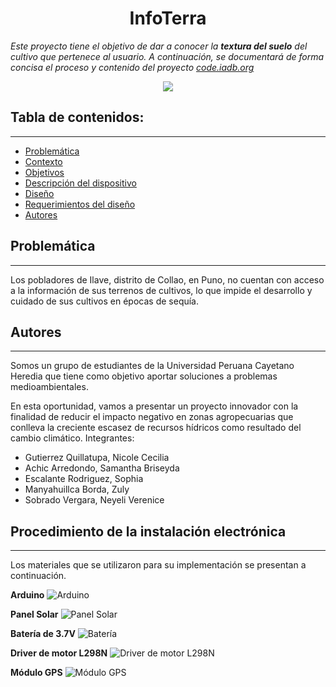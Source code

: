 <h1 align="center">InfoTerra</h1>

*Este proyecto tiene el objetivo de dar a conocer la **textura del suelo** del cultivo que pertenece al usuario. A continuación, se documentará de forma concisa el proceso y contenido del proyecto [code.iadb.org](https://code.iadb.org)*

<p align="center"><img src="http://woodlandhighag.weebly.com/uploads/1/9/2/9/19299463/1_1_orig.jpg"/></p> 

## Tabla de contenidos:
---

- [Problemática](#problemática)
- [Contexto](#contexto)
- [Objetivos](#objetivos)
- [Descripción del dispositivo](#descripción-del-dispositivo)
- [Diseño](#diseño)
- [Requerimientos del diseño](#requerimientos-del-diseño)
- [Autores](#autores)

## Problemática
---
Los pobladores de Ilave, distrito de Collao, en Puno, no cuentan con acceso a la información de sus terrenos de cultivos, lo que impide el desarrollo y cuidado de sus cultivos en épocas de sequía. 

## Autores
---
Somos un grupo de estudiantes de la Universidad Peruana Cayetano Heredia que tiene como objetivo aportar soluciones a problemas medioambientales. 

En esta oportunidad, vamos a presentar un proyecto innovador con la finalidad de reducir el impacto negativo en zonas agropecuarias que conlleva la creciente escasez de recursos hídricos como resultado del cambio climático.
Integrantes:
- Gutierrez Quillatupa, Nicole Cecilia
- Achic Arredondo, Samantha Briseyda
- Escalante Rodriguez, Sophia
- Manyahuillca Borda, Zuly
- Sobrado Vergara, Neyeli Verenice

## Procedimiento de la instalación electrónica
---
Los materiales que se utilizaron para su implementación se presentan a continuación.

**Arduino**
![Arduino](https://user-images.githubusercontent.com/117460418/218547988-b88ac4ea-50fa-48f2-ae97-2dd0264cec81.jpeg)

**Panel Solar**
![Panel Solar](https://user-images.githubusercontent.com/117460418/218548269-59fda394-f0f0-48ce-933e-7fdeb88e61af.jpeg)

**Batería de 3.7V**
![Batería](https://user-images.githubusercontent.com/117460418/218548611-c443be33-78a8-4ba5-8970-ff40461e7b09.jpeg)

**Driver de motor L298N**
![Driver de motor L298N](https://user-images.githubusercontent.com/117460418/218549845-f564db82-ae85-4db8-a4fe-e3189f2d6caa.jpeg)

**Módulo GPS**
![Módulo GPS](https://user-images.githubusercontent.com/117460418/218549942-f3b59644-b360-4a95-b889-bd01b98cd5fe.jpeg)


